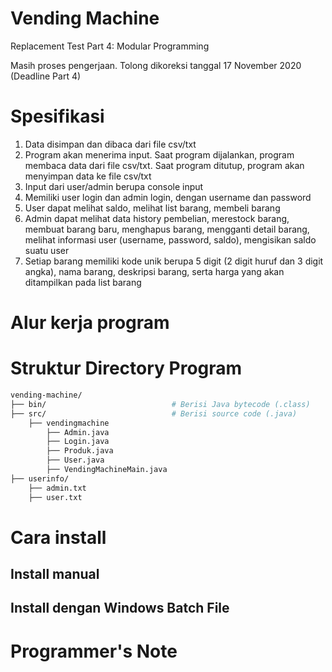 # Vending Machine
Replacement Test Part 4: Modular Programming

Masih proses pengerjaan. Tolong dikoreksi tanggal 17 November 2020 (Deadline Part 4)

# Spesifikasi

1. Data disimpan dan dibaca dari file csv/txt
2. Program akan menerima input. Saat program dijalankan, program membaca data dari file csv/txt. Saat program ditutup, program akan menyimpan data ke file csv/txt
3. Input dari user/admin berupa console input
4. Memiliki user login dan admin login, dengan username dan password
5. User dapat melihat saldo, melihat list barang, membeli barang
6. Admin dapat melihat data history pembelian, merestock barang, membuat barang baru, menghapus barang, mengganti detail barang, melihat informasi user (username, password, saldo), mengisikan saldo suatu user
7. Setiap barang memiliki kode unik berupa 5 digit (2 digit huruf dan 3 digit angka), nama barang, deskripsi barang, serta harga yang akan ditampilkan pada list barang

# Alur kerja program

# Struktur Directory Program
```sh
vending-machine/
├── bin/                            # Berisi Java bytecode (.class)
├── src/                            # Berisi source code (.java)
    ├── vendingmachine
        ├── Admin.java 
        ├── Login.java
        ├── Produk.java
        ├── User.java
        ├── VendingMachineMain.java
├── userinfo/
    ├── admin.txt
    ├── user.txt
```

# Cara install

## Install manual

## Install dengan Windows Batch File

# Programmer's Note
